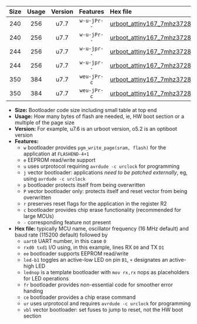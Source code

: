 |Size|Usage|Version|Features|Hex file|
|:-:|:-:|:-:|:-:|:--|
|240|256|u7.7|`w-u-jPr--`|[urboot_attiny167_7mhz3728_230400bps_uart0_rxa0_txa1_led+b1_ur_vbl.hex](https://raw.githubusercontent.com/stefanrueger/urboot.hex/main/mcus/attiny167/fcpu_7mhz3728/230400_bps/urboot_attiny167_7mhz3728_230400bps_uart0_rxa0_txa1_led+b1_ur_vbl.hex)|
|240|256|u7.7|`w-u-jPr--`|[urboot_attiny167_7mhz3728_230400bps_uart0_rxa0_txa1_lednop_ur_vbl.hex](https://raw.githubusercontent.com/stefanrueger/urboot.hex/main/mcus/attiny167/fcpu_7mhz3728/230400_bps/urboot_attiny167_7mhz3728_230400bps_uart0_rxa0_txa1_lednop_ur_vbl.hex)|
|244|256|u7.7|`w-u-jpr--`|[urboot_attiny167_7mhz3728_230400bps_uart0_rxa0_txa1_led+b1_fr_ur_vbl.hex](https://raw.githubusercontent.com/stefanrueger/urboot.hex/main/mcus/attiny167/fcpu_7mhz3728/230400_bps/urboot_attiny167_7mhz3728_230400bps_uart0_rxa0_txa1_led+b1_fr_ur_vbl.hex)|
|244|256|u7.7|`w-u-jpr--`|[urboot_attiny167_7mhz3728_230400bps_uart0_rxa0_txa1_lednop_fr_ur_vbl.hex](https://raw.githubusercontent.com/stefanrueger/urboot.hex/main/mcus/attiny167/fcpu_7mhz3728/230400_bps/urboot_attiny167_7mhz3728_230400bps_uart0_rxa0_txa1_lednop_fr_ur_vbl.hex)|
|350|384|u7.7|`weu-jPr-c`|[urboot_attiny167_7mhz3728_230400bps_uart0_rxa0_txa1_ee_led+b1_fr_ce_ur_vbl.hex](https://raw.githubusercontent.com/stefanrueger/urboot.hex/main/mcus/attiny167/fcpu_7mhz3728/230400_bps/urboot_attiny167_7mhz3728_230400bps_uart0_rxa0_txa1_ee_led+b1_fr_ce_ur_vbl.hex)|
|350|384|u7.7|`weu-jPr-c`|[urboot_attiny167_7mhz3728_230400bps_uart0_rxa0_txa1_ee_lednop_fr_ce_ur_vbl.hex](https://raw.githubusercontent.com/stefanrueger/urboot.hex/main/mcus/attiny167/fcpu_7mhz3728/230400_bps/urboot_attiny167_7mhz3728_230400bps_uart0_rxa0_txa1_ee_lednop_fr_ce_ur_vbl.hex)|

- **Size:** Bootloader code size including small table at top end
- **Usage:** How many bytes of flash are needed, ie, HW boot section or a multiple of the page size
- **Version:** For example, u7.6 is an urboot version, o5.2 is an optiboot version
- **Features:**
  + `w` bootloader provides `pgm_write_page(sram, flash)` for the application at `FLASHEND-4+1`
  + `e` EEPROM read/write support
  + `u` uses urprotocol requiring `avrdude -c urclock` for programming
  + `j` vector bootloader: applications *need to be patched externally*, eg, using `avrdude -c urclock`
  + `p` bootloader protects itself from being overwritten
  + `P` vector bootloader only: protects itself and reset vector from being overwritten
  + `r` preserves reset flags for the application in the register R2
  + `c` bootloader provides chip erase functionality (recommended for large MCUs)
  + `-` corresponding feature not present
- **Hex file:** typically MCU name, oscillator frequency (16 MHz default) and baud rate (115200 default) followed by
  + `uart0` UART number, in this case `0`
  + `rxd0 txd1` I/O using, in this example, lines RX `D0` and TX `D1`
  + `ee` bootloader supports EEPROM read/write
  + `led-b1` toggles an active-low LED on pin `B1`, `+` designates an active-high LED
  + `lednop` is a template bootloader with `mov rx,rx` nops as placeholders for LED operations
  + `fr` bootloader provides non-essential code for smoother error handing
  + `ce` bootloader provides a chip erase command
  + `ur` uses urprotocol and requires `avrdude -c urclock` for programming
  + `vbl` vector bootloader: set fuses to jump to reset, not the HW boot section
